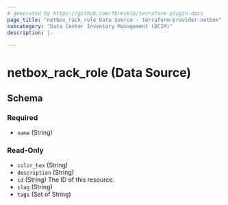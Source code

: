 ```yaml
---
# generated by https://github.com/fbreckle/terraform-plugin-docs
page_title: "netbox_rack_role Data Source - terraform-provider-netbox"
subcategory: "Data Center Inventory Management (DCIM)"
description: |-
  
---
```


# netbox_rack_role (Data Source)





<!-- schema generated by tfplugindocs -->
## Schema

### Required

- `name` (String)

### Read-Only

- `color_hex` (String)
- `description` (String)
- `id` (String) The ID of this resource.
- `slug` (String)
- `tags` (Set of String)


